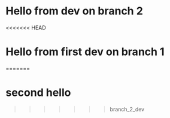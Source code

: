 # Hello from dev on branch 2

<<<<<<< HEAD
# Hello from first dev on branch 1
=======
# second hello
>>>>>>> branch_2_dev

